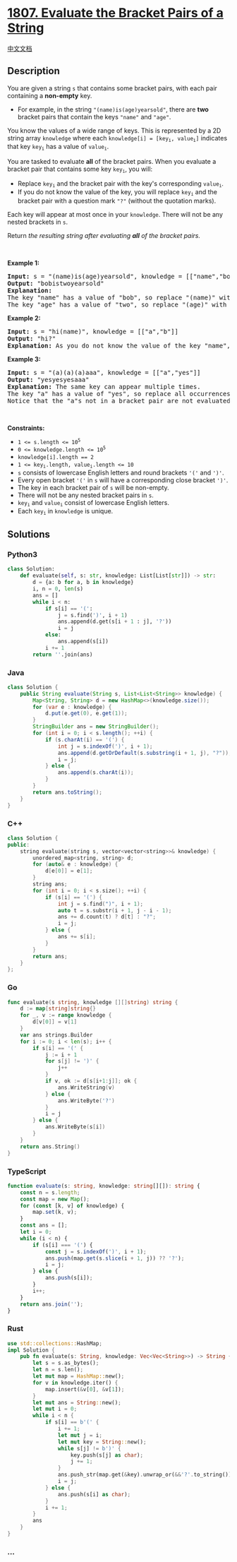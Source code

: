 # [1807. Evaluate the Bracket Pairs of a String](https://leetcode.com/problems/evaluate-the-bracket-pairs-of-a-string)

[中文文档](/solution/1800-1899/1807.Evaluate%20the%20Bracket%20Pairs%20of%20a%20String/README.md)

## Description

<p>You are given a string <code>s</code> that contains some bracket pairs, with each pair containing a <strong>non-empty</strong> key.</p>

<ul>
	<li>For example, in the string <code>&quot;(name)is(age)yearsold&quot;</code>, there are <strong>two</strong> bracket pairs that contain the keys <code>&quot;name&quot;</code> and <code>&quot;age&quot;</code>.</li>
</ul>

<p>You know the values of a wide range of keys. This is represented by a 2D string array <code>knowledge</code> where each <code>knowledge[i] = [key<sub>i</sub>, value<sub>i</sub>]</code> indicates that key <code>key<sub>i</sub></code> has a value of <code>value<sub>i</sub></code>.</p>

<p>You are tasked to evaluate <strong>all</strong> of the bracket pairs. When you evaluate a bracket pair that contains some key <code>key<sub>i</sub></code>, you will:</p>

<ul>
	<li>Replace <code>key<sub>i</sub></code> and the bracket pair with the key&#39;s corresponding <code>value<sub>i</sub></code>.</li>
	<li>If you do not know the value of the key, you will replace <code>key<sub>i</sub></code> and the bracket pair with a question mark <code>&quot;?&quot;</code> (without the quotation marks).</li>
</ul>

<p>Each key will appear at most once in your <code>knowledge</code>. There will not be any nested brackets in <code>s</code>.</p>

<p>Return <em>the resulting string after evaluating <strong>all</strong> of the bracket pairs.</em></p>

<p>&nbsp;</p>
<p><strong class="example">Example 1:</strong></p>

<pre>
<strong>Input:</strong> s = &quot;(name)is(age)yearsold&quot;, knowledge = [[&quot;name&quot;,&quot;bob&quot;],[&quot;age&quot;,&quot;two&quot;]]
<strong>Output:</strong> &quot;bobistwoyearsold&quot;
<strong>Explanation:</strong>
The key &quot;name&quot; has a value of &quot;bob&quot;, so replace &quot;(name)&quot; with &quot;bob&quot;.
The key &quot;age&quot; has a value of &quot;two&quot;, so replace &quot;(age)&quot; with &quot;two&quot;.
</pre>

<p><strong class="example">Example 2:</strong></p>

<pre>
<strong>Input:</strong> s = &quot;hi(name)&quot;, knowledge = [[&quot;a&quot;,&quot;b&quot;]]
<strong>Output:</strong> &quot;hi?&quot;
<strong>Explanation:</strong> As you do not know the value of the key &quot;name&quot;, replace &quot;(name)&quot; with &quot;?&quot;.
</pre>

<p><strong class="example">Example 3:</strong></p>

<pre>
<strong>Input:</strong> s = &quot;(a)(a)(a)aaa&quot;, knowledge = [[&quot;a&quot;,&quot;yes&quot;]]
<strong>Output:</strong> &quot;yesyesyesaaa&quot;
<strong>Explanation:</strong> The same key can appear multiple times.
The key &quot;a&quot; has a value of &quot;yes&quot;, so replace all occurrences of &quot;(a)&quot; with &quot;yes&quot;.
Notice that the &quot;a&quot;s not in a bracket pair are not evaluated.
</pre>

<p>&nbsp;</p>
<p><strong>Constraints:</strong></p>

<ul>
	<li><code>1 &lt;= s.length &lt;= 10<sup>5</sup></code></li>
	<li><code>0 &lt;= knowledge.length &lt;= 10<sup>5</sup></code></li>
	<li><code>knowledge[i].length == 2</code></li>
	<li><code>1 &lt;= key<sub>i</sub>.length, value<sub>i</sub>.length &lt;= 10</code></li>
	<li><code>s</code> consists of lowercase English letters and round brackets <code>&#39;(&#39;</code> and <code>&#39;)&#39;</code>.</li>
	<li>Every open bracket <code>&#39;(&#39;</code> in <code>s</code> will have a corresponding close bracket <code>&#39;)&#39;</code>.</li>
	<li>The key in each bracket pair of <code>s</code> will be non-empty.</li>
	<li>There will not be any nested bracket pairs in <code>s</code>.</li>
	<li><code>key<sub>i</sub></code> and <code>value<sub>i</sub></code> consist of lowercase English letters.</li>
	<li>Each <code>key<sub>i</sub></code> in <code>knowledge</code> is unique.</li>
</ul>

## Solutions

<!-- tabs:start -->

### **Python3**

```python
class Solution:
    def evaluate(self, s: str, knowledge: List[List[str]]) -> str:
        d = {a: b for a, b in knowledge}
        i, n = 0, len(s)
        ans = []
        while i < n:
            if s[i] == '(':
                j = s.find(')', i + 1)
                ans.append(d.get(s[i + 1 : j], '?'))
                i = j
            else:
                ans.append(s[i])
            i += 1
        return ''.join(ans)
```

### **Java**

```java
class Solution {
    public String evaluate(String s, List<List<String>> knowledge) {
        Map<String, String> d = new HashMap<>(knowledge.size());
        for (var e : knowledge) {
            d.put(e.get(0), e.get(1));
        }
        StringBuilder ans = new StringBuilder();
        for (int i = 0; i < s.length(); ++i) {
            if (s.charAt(i) == '(') {
                int j = s.indexOf(')', i + 1);
                ans.append(d.getOrDefault(s.substring(i + 1, j), "?"));
                i = j;
            } else {
                ans.append(s.charAt(i));
            }
        }
        return ans.toString();
    }
}
```

### **C++**

```cpp
class Solution {
public:
    string evaluate(string s, vector<vector<string>>& knowledge) {
        unordered_map<string, string> d;
        for (auto& e : knowledge) {
            d[e[0]] = e[1];
        }
        string ans;
        for (int i = 0; i < s.size(); ++i) {
            if (s[i] == '(') {
                int j = s.find(")", i + 1);
                auto t = s.substr(i + 1, j - i - 1);
                ans += d.count(t) ? d[t] : "?";
                i = j;
            } else {
                ans += s[i];
            }
        }
        return ans;
    }
};
```

### **Go**

```go
func evaluate(s string, knowledge [][]string) string {
	d := map[string]string{}
	for _, v := range knowledge {
		d[v[0]] = v[1]
	}
	var ans strings.Builder
	for i := 0; i < len(s); i++ {
		if s[i] == '(' {
			j := i + 1
			for s[j] != ')' {
				j++
			}
			if v, ok := d[s[i+1:j]]; ok {
				ans.WriteString(v)
			} else {
				ans.WriteByte('?')
			}
			i = j
		} else {
			ans.WriteByte(s[i])
		}
	}
	return ans.String()
}
```

### **TypeScript**

```ts
function evaluate(s: string, knowledge: string[][]): string {
    const n = s.length;
    const map = new Map();
    for (const [k, v] of knowledge) {
        map.set(k, v);
    }
    const ans = [];
    let i = 0;
    while (i < n) {
        if (s[i] === '(') {
            const j = s.indexOf(')', i + 1);
            ans.push(map.get(s.slice(i + 1, j)) ?? '?');
            i = j;
        } else {
            ans.push(s[i]);
        }
        i++;
    }
    return ans.join('');
}
```

### **Rust**

```rust
use std::collections::HashMap;
impl Solution {
    pub fn evaluate(s: String, knowledge: Vec<Vec<String>>) -> String {
        let s = s.as_bytes();
        let n = s.len();
        let mut map = HashMap::new();
        for v in knowledge.iter() {
            map.insert(&v[0], &v[1]);
        }
        let mut ans = String::new();
        let mut i = 0;
        while i < n {
            if s[i] == b'(' {
                i += 1;
                let mut j = i;
                let mut key = String::new();
                while s[j] != b')' {
                    key.push(s[j] as char);
                    j += 1;
                }
                ans.push_str(map.get(&key).unwrap_or(&&'?'.to_string()));
                i = j;
            } else {
                ans.push(s[i] as char);
            }
            i += 1;
        }
        ans
    }
}
```

### **...**

```

```

<!-- tabs:end -->
